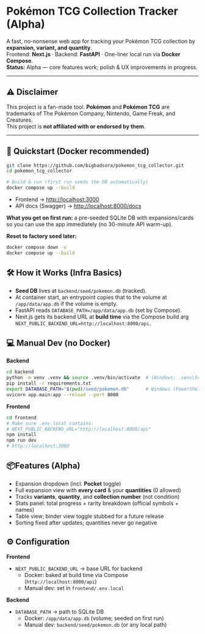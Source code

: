 # Pokémon TCG Collection Tracker (Alpha)

A fast, no-nonsense web app for tracking your Pokémon TCG collection by **expansion, variant, and quantity**.  
Frontend: **Next.js** · Backend: **FastAPI** · One-liner local run via **Docker Compose**.  
**Status:** Alpha — core features work; polish & UX improvements in progress.

---

## ⚠️ Disclaimer

This project is a fan-made tool. **Pokémon** and **Pokémon TCG** are trademarks of The Pokémon Company, Nintendo, Game Freak, and Creatures.  
This project is **not affiliated with or endorsed by them**.

---

## 🚀 Quickstart (Docker recommended)

```bash
git clone https://github.com/bigbadsora/pokemon_tcg_collector.git
cd pokemon_tcg_collector

# Build & run (first run seeds the DB automatically)
docker compose up --build
```

* Frontend → [http://localhost:3000](http://localhost:3000)
* API docs (Swagger) → [http://localhost:8000/docs](http://localhost:8000/docs)

**What you get on first run:** a pre-seeded SQLite DB with expansions/cards so you can use the app immediately (no 30-minute API warm-up).

**Reset to factory seed later:**
```bash
docker compose down -v
docker compose up --build
```
## 🛠 How it Works (Infra Basics)
* **Seed DB** lives at `backend/seed/pokemon.db` (tracked).
* At container start, an entrypoint copies that to the volume at ``/app/data/app.db`` if the volume is empty.
* FastAPI reads `DATABASE_PATH=/app/data/app.db` (set by Compose).
* Next.js gets its backend URL at **build time** via the Compose build arg `NEXT_PUBLIC_BACKEND_URL=http://localhost:8000/api.`

## 💻 Manual Dev (no Docker)
**Backend**
```bash
cd backend
python -m venv .venv && source .venv/bin/activate  # (Windows: .venv\Scripts\activate)
pip install -r requirements.txt
export DATABASE_PATH="$(pwd)/seed/pokemon.db"      # Windows (PowerShell): $env:DATABASE_PATH="...\seed\pokemon.db"
uvicorn app.main:app --reload --port 8000
```

**Frontend**
```bash
cd frontend
# Make sure .env.local contains:
# NEXT_PUBLIC_BACKEND_URL="http://localhost:8000/api"
npm install
npm run dev
# http://localhost:3000
```

## 📦Features (Alpha)
* Expansion dropdown (incl. **Pocket** toggle)
* Full expansion view with **every card** & your **quantities** (0 allowed)
* Tracks **variants**, **quantity**, and **collection number** (not condition)
* Stats panel: total progress + rarity breakdown (official symbols + names)
* Table view; binder view toggle stubbed for a future release
* Sorting fixed after updates; quantities never go negative

## ⚙️ Configuration
**Frontend**
* `NEXT_PUBLIC_BACKEND_URL` → base URL for backend
    * Docker: baked at build time via Compose (`http://localhost:8000/api`)
    * Manual dev: set in `frontend/.env.local`
 
**Backend**
* `DATABASE_PATH` → path to SQLite DB
    * Docker: `/app/data/app.db` (volume; seeded on first run)
    * Manual dev: `backend/seed/pokemon.db` (or any local path)
